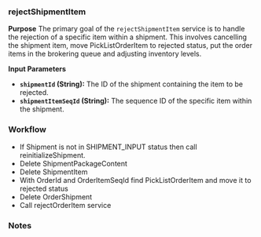 ### **rejectShipmentItem** 

**Purpose**
The primary goal of the `rejectShipmentItem` service is to handle the rejection of a specific item within a shipment. This involves cancelling  the shipment item, move PickListOrderItem to rejected status, put the order items in the brokering queue and adjusting inventory levels.

**Input Parameters**

*   **`shipmentId` (String):** The ID of the shipment containing the item to be rejected.
*   **`shipmentItemSeqId` (String):** The sequence ID of the specific item within the shipment.

### Workflow
*   If Shipment is not in SHIPMENT_INPUT status then call reinitializeShipment.
*   Delete ShipmentPackageContent
*   Delete ShipmentItem
*   With OrderId and OrderItemSeqId find PickListOrderItem and move it to rejected status
*   Delete OrderShipment
*   Call rejectOrderItem service

### Notes
